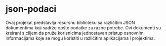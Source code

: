 # json-podaci
Ovaj projekat predstavlja resursnu biblioteku sa različitim JSON dokumentima koji sadrže opšte podatke za razne potrebe. Ovi dokumenti su kreirani s ciljem da pruže korisnicima jednostavan pristup osnovnim informacijama koje se mogu koristiti u različitim aplikacijama i projektima.
